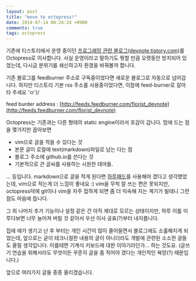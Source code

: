 ```yaml
---
layout: post
title: "move to octopress!"
date: 2014-07-14 00:24:24 +0900
comments: true
tags: octopress
---
```


기존에 티스토리에서 운영 중이던 [프로그래밍 관련 블로그(devnote.tistory.com)](http://devnote.tistory.com)를 Octopress로 이사합니다. 사실 운영이라고 말하기도 뭣할 만큼 오랫동안 방치되어 있었는데, 다시금 분위기를 쇄신하고자 환경을 바꿔볼까 합니다. 

<!-- more -->

기존 블로그를 feedburner 주소로 구독중이었다면 새로운 블로그로 자동으로 넘어갑니다. 하지만 티스토리 기본 rss 주소를 사용중이었다면, 이참에 feed-burner로 갈아타 주세요 'ㅁ')/

feed burder address : [http://feeds.feedburner.com/florist_devnote](http://feeds.feedburner.com/florist_devnote)

Octopress는 기존과는 다른 형태의 static engine이라서 호감이 갑니다. 맘에 드는 점을 몇가지만 꼽아보면

 * vim으로 글을 적을 수 있다는 것
 * 본문 글이 로컬에 text(markdown)파일로 남는 다는 점
 * 블로그 주소에 github.io를 쓴다는 것
 * 기본적으로 큰 글씨를 사용하는 시원한 테마들.

... 등입니다. markdown으로 글을 적게 된다면 [하루패드](http://pad.haroopress.com/user.html)를 사용해야 겠다고 생각했었는데, vim으로 적는게 더 느낌이 좋네요 :) vim을 무척 잘 쓰는 편은 못되지만, octopress덕에 git이나 vim을 자주 접하게 되면 좀 더 익숙해 지는 계기가 될테니 그런 점도 마음에 듭니다. 

그 외 나머지 추가 기능이나 설정 같은 건 아직 제대로 모르는 상태이지만, 하루 이틀 미루다보면 너무 늘어져 버릴 것 같아서 우선 이사 공표(?)부터 내지릅니다. 

집에 애가 생기고 난 후 부터는 개인 시간이 많이 줄어들면서 블로그에도 소홀해지게 되었는데, 앞으로는 굳이 테크니컬한 내용의 글이 아니더라도 개발에 관련된 소소한 글들도 올릴 생각입니다. 이를테면 기계식 키보드에 대한 이야기라던가... 하는 것도요. (글쓰기 연습을 위해서라도 무엇이든 꾸준히 글을 좀 적어야 겠다는 개인적인 욕망(?) 때문입니다.)

앞으로 여러가지 글들 종종 올리겠습니다.
